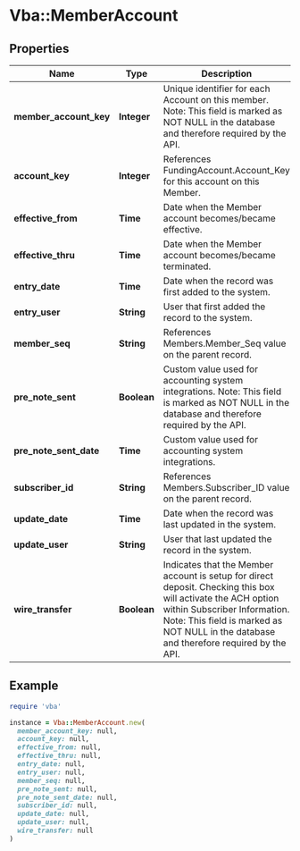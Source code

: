 # Vba::MemberAccount

## Properties

| Name | Type | Description | Notes |
| ---- | ---- | ----------- | ----- |
| **member_account_key** | **Integer** | Unique identifier for each Account on this member. Note: This field is marked as NOT NULL in the database and therefore required by the API. |  |
| **account_key** | **Integer** | References FundingAccount.Account_Key for this account on this Member. | [optional] |
| **effective_from** | **Time** | Date when the Member account becomes/became effective. | [optional] |
| **effective_thru** | **Time** | Date when the Member account becomes/became terminated. | [optional] |
| **entry_date** | **Time** | Date when the record was first added to the system. | [optional] |
| **entry_user** | **String** | User that first added the record to the system. | [optional] |
| **member_seq** | **String** | References Members.Member_Seq value on the parent record. | [optional] |
| **pre_note_sent** | **Boolean** | Custom value used for accounting system integrations. Note: This field is marked as NOT NULL in the database and therefore required by the API. |  |
| **pre_note_sent_date** | **Time** | Custom value used for accounting system integrations. | [optional] |
| **subscriber_id** | **String** | References Members.Subscriber_ID value on the parent record. | [optional] |
| **update_date** | **Time** | Date when the record was last updated in the system. | [optional] |
| **update_user** | **String** | User that last updated the record in the system. | [optional] |
| **wire_transfer** | **Boolean** | Indicates that the Member account is setup for direct deposit. Checking this box will activate the ACH option within Subscriber Information. Note: This field is marked as NOT NULL in the database and therefore required by the API. |  |

## Example

```ruby
require 'vba'

instance = Vba::MemberAccount.new(
  member_account_key: null,
  account_key: null,
  effective_from: null,
  effective_thru: null,
  entry_date: null,
  entry_user: null,
  member_seq: null,
  pre_note_sent: null,
  pre_note_sent_date: null,
  subscriber_id: null,
  update_date: null,
  update_user: null,
  wire_transfer: null
)
```

